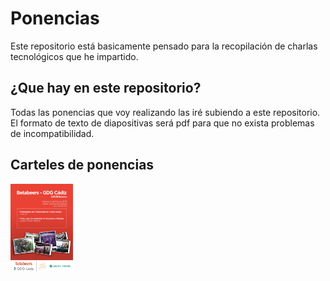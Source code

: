 # Ponencias

Este repositorio está basicamente pensado para la recopilación de charlas tecnológicos que he impartido.

## ¿Que hay en este repositorio?

Todas las ponencias que voy realizando las iré subiendo a este repositorio.
El formato de texto de diapositivas será pdf para que no exista problemas de incompatibilidad.

## Carteles de ponencias

<img src="https://github.com/joaquinpco/Talks/blob/master/28164997_2093070250924688_8953911105886044902_o.jpg" width="100">
